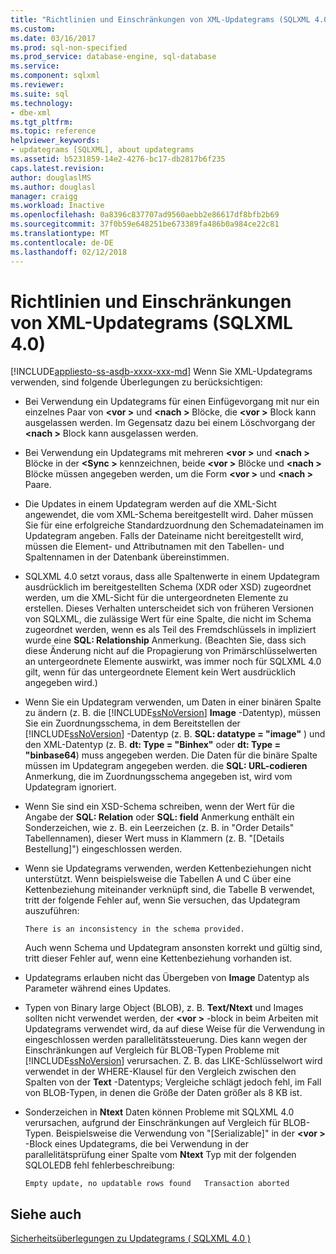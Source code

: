 ```yaml
---
title: "Richtlinien und Einschränkungen von XML-Updategrams (SQLXML 4.0) | Microsoft Docs"
ms.custom: 
ms.date: 03/16/2017
ms.prod: sql-non-specified
ms.prod_service: database-engine, sql-database
ms.service: 
ms.component: sqlxml
ms.reviewer: 
ms.suite: sql
ms.technology:
- dbe-xml
ms.tgt_pltfrm: 
ms.topic: reference
helpviewer_keywords:
- updategrams [SQLXML], about updategrams
ms.assetid: b5231859-14e2-4276-bc17-db2817b6f235
caps.latest.revision: 
author: douglaslMS
ms.author: douglasl
manager: craigg
ms.workload: Inactive
ms.openlocfilehash: 0a8396c837707ad9560aebb2e86617df8bfb2b69
ms.sourcegitcommit: 37f0b59e648251be673389fa486b0a984ce22c81
ms.translationtype: MT
ms.contentlocale: de-DE
ms.lasthandoff: 02/12/2018
---
```

# <a name="guidelines-and-limitations-of-xml-updategrams-sqlxml-40"></a>Richtlinien und Einschränkungen von XML-Updategrams (SQLXML 4.0)
[!INCLUDE[appliesto-ss-asdb-xxxx-xxx-md](../../../includes/appliesto-ss-asdb-xxxx-xxx-md.md)]
Wenn Sie XML-Updategrams verwenden, sind folgende Überlegungen zu berücksichtigen:  
  
-   Bei Verwendung ein Updategrams für einen Einfügevorgang mit nur ein einzelnes Paar von  **\<vor >** und  **\<nach >** Blöcke, die  **\<vor >** Block kann ausgelassen werden. Im Gegensatz dazu bei einem Löschvorgang der  **\<nach >** Block kann ausgelassen werden.  
  
-   Bei Verwendung ein Updategrams mit mehreren  **\<vor >** und  **\<nach >** Blöcke in der  **\<Sync >** kennzeichnen, beide  **\<vor >** Blöcke und  **\<nach >** Blöcke müssen angegeben werden, um die Form  **\<vor >** und  **\<nach >** Paare.  
  
-   Die Updates in einem Updategram werden auf die XML-Sicht angewendet, die vom XML-Schema bereitgestellt wird. Daher müssen Sie für eine erfolgreiche Standardzuordnung den Schemadateinamen im Updategram angeben. Falls der Dateiname nicht bereitgestellt wird, müssen die Element- und Attributnamen mit den Tabellen- und Spaltennamen in der Datenbank übereinstimmen.  
  
-   SQLXML 4.0 setzt voraus, dass alle Spaltenwerte in einem Updategram ausdrücklich im bereitgestellten Schema (XDR oder XSD) zugeordnet werden, um die XML-Sicht für die untergeordneten Elemente zu erstellen. Dieses Verhalten unterscheidet sich von früheren Versionen von SQLXML, die zulässige Wert für eine Spalte, die nicht im Schema zugeordnet werden, wenn es als Teil des Fremdschlüssels in impliziert wurde eine **SQL: Relationship** Anmerkung. (Beachten Sie, dass sich diese Änderung nicht auf die Propagierung von Primärschlüsselwerten an untergeordnete Elemente auswirkt, was immer noch für SQLXML 4.0 gilt, wenn für das untergeordnete Element kein Wert ausdrücklich angegeben wird.)  
  
-   Wenn Sie ein Updategram verwenden, um Daten in einer binären Spalte zu ändern (z. B. die [!INCLUDE[ssNoVersion](../../../includes/ssnoversion-md.md)] **Image** -Datentyp), müssen Sie ein Zuordnungsschema, in dem Bereitstellen der [!INCLUDE[ssNoVersion](../../../includes/ssnoversion-md.md)] -Datentyp (z. B. **SQL: datatype = "image"** ) und den XML-Datentyp (z. B. **dt: Type = "Binhex"** oder **dt: Type = "binbase64**) muss angegeben werden. Die Daten für die binäre Spalte müssen im Updategram angegeben werden. die **SQL: URL-codieren** Anmerkung, die im Zuordnungsschema angegeben ist, wird vom Updategram ignoriert.  
  
-   Wenn Sie sind ein XSD-Schema schreiben, wenn der Wert für die Angabe der **SQL: Relation** oder **SQL: field** Anmerkung enthält ein Sonderzeichen, wie z. B. ein Leerzeichen (z. B. in "Order Details" Tabellennamen), dieser Wert muss in Klammern (z. B. "[Details Bestellung]") eingeschlossen werden.  
  
-   Wenn sie Updategrams verwenden, werden Kettenbeziehungen nicht unterstützt. Wenn beispielsweise die Tabellen A und C über eine Kettenbeziehung miteinander verknüpft sind, die Tabelle B verwendet, tritt der folgende Fehler auf, wenn Sie versuchen, das Updategram auszuführen:  
  
    ```  
    There is an inconsistency in the schema provided.  
    ```  
  
     Auch wenn Schema und Updategram ansonsten korrekt und gültig sind, tritt dieser Fehler auf, wenn eine Kettenbeziehung vorhanden ist.  
  
-   Updategrams erlauben nicht das Übergeben von **Image** Datentyp als Parameter während eines Updates.  
  
-   Typen von Binary large Object (BLOB), z. B. **Text/Ntext** und Images sollten nicht verwendet werden, der  **\<vor >** -block in beim Arbeiten mit Updategrams verwendet wird, da auf diese Weise für die Verwendung in eingeschlossen werden parallelitätssteuerung. Dies kann wegen der Einschränkungen auf Vergleich für BLOB-Typen Probleme mit [!INCLUDE[ssNoVersion](../../../includes/ssnoversion-md.md)] verursachen. Z. B. das LIKE-Schlüsselwort wird verwendet in der WHERE-Klausel für den Vergleich zwischen den Spalten von der **Text** -Datentyps; Vergleiche schlägt jedoch fehl, im Fall von BLOB-Typen, in denen die Größe der Daten größer als 8 KB ist.  
  
-   Sonderzeichen in **Ntext** Daten können Probleme mit SQLXML 4.0 verursachen, aufgrund der Einschränkungen auf Vergleich für BLOB-Typen. Beispielsweise die Verwendung von "[Serializable]" in der  **\<vor >** -Block eines Updategrams, die bei Verwendung in der parallelitätsprüfung einer Spalte vom **Ntext** Typ mit der folgenden SQLOLEDB fehl fehlerbeschreibung:  
  
    ```  
    Empty update, no updatable rows found   Transaction aborted  
    ```  
  
## <a name="see-also"></a>Siehe auch  
 [Sicherheitsüberlegungen zu Updategrams &#40; SQLXML 4.0 &#41;](../../../relational-databases/sqlxml-annotated-xsd-schemas-xpath-queries/security/updategram-security-considerations-sqlxml-4-0.md)  
  
  
